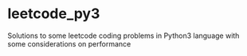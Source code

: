 # leetcode_py3
Solutions to some leetcode coding problems in Python3 language with some considerations on performance
